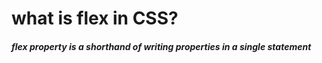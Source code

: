 # what is flex in CSS?

##### flex property is a shorthand of writing <flex-grow> <flex-shrink> <flex-basis> properties in a single statement
